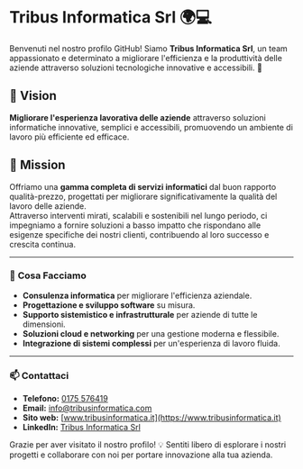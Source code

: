 # Tribus Informatica Srl 🌍💻

Benvenuti nel nostro profilo GitHub! Siamo **Tribus Informatica Srl**, un team appassionato e determinato a migliorare l'efficienza e la produttività delle aziende attraverso soluzioni tecnologiche innovative e accessibili. 🚀

## 🚀 Vision  
**Migliorare l'esperienza lavorativa delle aziende** attraverso soluzioni informatiche innovative, semplici e accessibili, promuovendo un ambiente di lavoro più efficiente ed efficace.

## 🎯 Mission  
Offriamo una **gamma completa di servizi informatici** dal buon rapporto qualità-prezzo, progettati per migliorare significativamente la qualità del lavoro delle aziende.  
Attraverso interventi mirati, scalabili e sostenibili nel lungo periodo, ci impegniamo a fornire soluzioni a basso impatto che rispondano alle esigenze specifiche dei nostri clienti, contribuendo al loro successo e crescita continua.  

---

### 💼 **Cosa Facciamo**  
- **Consulenza informatica** per migliorare l'efficienza aziendale.  
- **Progettazione e sviluppo software** su misura.  
- **Supporto sistemistico e infrastrutturale** per aziende di tutte le dimensioni.  
- **Soluzioni cloud e networking** per una gestione moderna e flessibile.  
- **Integrazione di sistemi complessi** per un'esperienza di lavoro fluida.

---

### 📫 **Contattaci**  
- **Telefono:** [0175 576419](tel:+390175576419)  
- **Email:** [info@tribusinformatica.com](mailto:info@tribusinformatica.com)  
- **Sito web:** [www.tribusinformatica.it](https://www.tribusinformatica.it)  
- **LinkedIn:** [Tribus Informatica Srl](https://www.linkedin.com/company/tribusinformatica)  

Grazie per aver visitato il nostro profilo! 💡 Sentiti libero di esplorare i nostri progetti e collaborare con noi per portare innovazione alla tua azienda.
